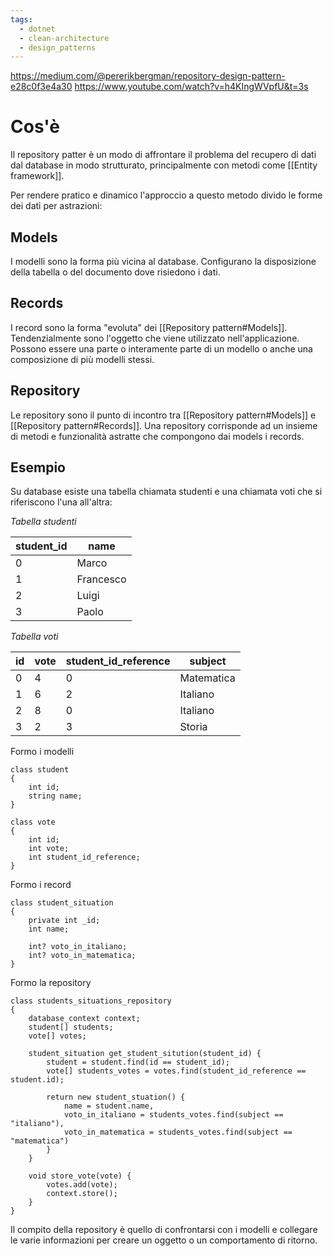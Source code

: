```yaml
---
tags:
  - dotnet
  - clean-architecture
  - design_patterns
---
```

https://medium.com/@pererikbergman/repository-design-pattern-e28c0f3e4a30
https://www.youtube.com/watch?v=h4KIngWVpfU&t=3s

# Cos'è
Il repository patter è un modo di affrontare il problema del recupero di dati dal database in modo strutturato, principalmente con metodi come [[Entity framework]].

Per rendere pratico e dinamico l'approccio a questo metodo divido le forme dei dati per astrazioni:

## Models
I modelli sono la forma più vicina al database. Configurano la disposizione della tabella o del documento dove risiedono i dati.

## Records
I record sono la forma "evoluta" dei [[Repository pattern#Models]]. Tendenzialmente sono l'oggetto che viene utilizzato nell'applicazione. Possono essere una parte o interamente parte di un modello o anche una composizione di più modelli stessi.

## Repository
Le repository sono il punto di incontro tra [[Repository pattern#Models]] e [[Repository pattern#Records]].
Una repository corrisponde ad un insieme di metodi e funzionalità astratte che compongono dai models i records.

## Esempio
Su database esiste una tabella chiamata studenti e una chiamata voti che si riferiscono l'una all'altra:

*Tabella studenti*

| student_id | name      |
| ---------- | --------- |
| 0          | Marco     |
| 1          | Francesco |
| 2          | Luigi     |
| 3          | Paolo     |

*Tabella voti*

| id  | vote | student_id_reference | subject    |
| --- | ---- | -------------------- | ---------- |
| 0   | 4    | 0                    | Matematica |
| 1   | 6    | 2                    | Italiano   |
| 2   | 8    | 0                    | Italiano   |
| 3   | 2    | 3                    | Storia     |

Formo i modelli

```pseudo-code
class student
{
	int id;
	string name;
}

class vote
{
	int id;
	int vote;
	int student_id_reference;
}
```

Formo i record

```pseudo-code
class student_situation
{
	private int _id;
	int name;

	int? voto_in_italiano;
	int? voto_in_matematica;
}
```

Formo la repository
```pseudo-code
class students_situations_repository
{
	database_context context;
	student[] students;
	vote[] votes;
	
	student_situation get_student_sitution(student_id) {
		student = student.find(id == student_id);
		vote[] students_votes = votes.find(student_id_reference == student.id);

		return new student_stuation() {
			name = student.name,
			voto_in_italiano = students_votes.find(subject == "italiano"),
			voto_in_matematica = students_votes.find(subject == "matematica")
		}
	}

	void store_vote(vote) {
		votes.add(vote);
		context.store();
	}
}
```

Il compito della repository è quello di confrontarsi con i modelli e collegare le varie informazioni per creare un oggetto o un comportamento di ritorno.